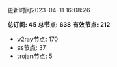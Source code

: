 更新时间2023-04-11 16:08:26

**总订阅: 45**
**总节点: 638**
**有效节点: 212**
- v2ray节点: 170
- ss节点: 37
- trojan节点: 5
